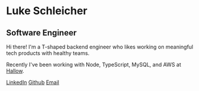 # Luke Schleicher

## Software Engineer

Hi there! I'm a T-shaped backend engineer who likes working on meaningful tech products with healthy teams.

Recently I've been working with Node, TypeScript, MySQL, and AWS at [Hallow](https://github.com/hallow-inc).

[LinkedIn](https://www.linkedin.com/in/luke-schleicher)
[Github](https://github.com/luke-schleicher/)
[Email](mailto:luke.j.schleicher@gmail.com)
